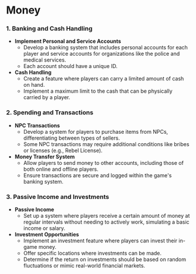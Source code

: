 # Money

### **1. Banking and Cash Handling**

- **Implement Personal and Service Accounts**
    - Develop a banking system that includes personal accounts for each player and service accounts for organizations like the police and medical services.
    - Each account should have a unique ID.
- **Cash Handling**
    - Create a feature where players can carry a limited amount of cash on hand.
    - Implement a maximum limit to the cash that can be physically carried by a player.

### **2. Spending and Transactions**

- **NPC Transactions**
    - Develop a system for players to purchase items from NPCs, differentiating between types of sellers.
    - Some NPC transactions may require additional conditions like bribes or licenses (e.g., Rebel License).
- **Money Transfer System**
    - Allow players to send money to other accounts, including those of both online and offline players.
    - Ensure transactions are secure and logged within the game's banking system.

### **3. Passive Income and Investments**

- **Passive Income**
    - Set up a system where players receive a certain amount of money at regular intervals without needing to actively work, simulating a basic income or salary.
- **Investment Opportunities**
    - Implement an investment feature where players can invest their in-game money.
    - Offer specific locations where investments can be made.
    - Determine if the return on investments should be based on random fluctuations or mimic real-world financial markets.